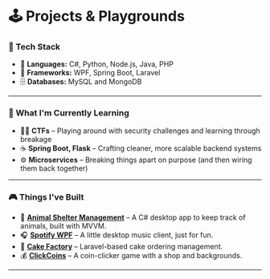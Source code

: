 # 🕹️ Projects & Playgrounds

### 🧠 Tech Stack

- 🔧 **Languages:** C#, Python, Node.js, Java, PHP
- 🧱 **Frameworks:** WPF, Spring Boot, Laravel
- 🗄️ **Databases:** MySQL and MongoDB

---

### 🎯 What I'm Currently Learning

- 🕵️‍♂️ **CTFs** – Playing around with security challenges and learning through breakage
- ☕ **Spring Boot, Flask** – Crafting cleaner, more scalable backend systems
- ⚙️ **Microservices** – Breaking things apart on purpose (and then wiring them back together)

---

### 🎮 Things I've Built

- 🐾 [**Animal Shelter Management**](https://github.com/kicsiffelho/animalsheltermgmt) – A C# desktop app to keep track of animals, built with MVVM.
- 🎧 [**Spotify WPF**](https://github.com/kicsiffelho/spotifywpf) – A little desktop music client, just for fun.
- 🍰 [**Cake Factory**](https://github.com/kicsiffelho/cake_factory) – Laravel-based cake ordering management.
- 💰 [**ClickCoins**](https://github.com/kicsiffelho/clickcoins) – A coin-clicker game with a shop and backgrounds.

---

<!-- I have absolutely no desire to reinvent login systems ever again.  
Big shoutout to Auth0, Clerk, Firebase Auth — you make that someone else’s problem. 🙏 -->
